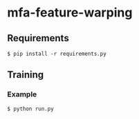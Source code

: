 # mfa-feature-warping

## Requirements
```
$ pip install -r requirements.py
```
## Training
### Example
```
$ python run.py
```

